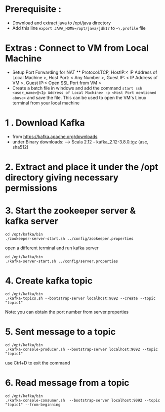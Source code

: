 # Prerequisite : 

* Download and extract java to /opt/java directory
* Add this line `export JAVA_HOME=/opt/java/jdk17` to `~\.profile` file

# Extras : Connect to VM from Local Machine

* Setup Port Forwarding for NAT
** Protocol:TCP, HostIP:< IP Address of Local Machine >, Host Port: < Any Number >, Guest IP: < IP Address of VM >, Guest IP:< Open SSL Port from VM >
* Create a batch file in windows and add the command `start ssh <user_name>@<Ip Address of Local Machine> -p <Host Port mentioned above>` and save the file. This can be used to open the VM's Linux terminal from your local machine

# 1 . Download Kafka

* from https://kafka.apache.org/downloads
* under Binary downloads: --> Scala 2.12  - kafka_2.12-3.8.0.tgz (asc, sha512)

# 2. Extract and place it under the /opt directory giving necessary permissions

# 3. Start the zookeeper server & kafka server

```
cd /opt/kafka/bin
./zookeeper-server-start.sh ../config/zookeeper.properties
```
open a different terminal and run kafka server

```
cd /opt/kafka/bin
./kafka-server-start.sh ../config/server.properties
```

# 4. Create kafka topic

```
cd /opt/kafka/bin
./kafka-topics.sh --bootstrap-server localhost:9092 --create --topic "topic1"
```
Note: you can obtain the port number from server.properties

# 5. Sent message to a topic
```
cd /opt/kafka/bin
./kafka-console-producer.sh --bootstrap-server localhost:9092 --topic "topic1"
```
use Ctrl+D to exit the command

# 6. Read message from a topic
```
cd /opt/kafka/bin
./kafka-console-consumer.sh  --bootstrap-server localhost:9092 --topic "topic1" --from-beginning
```

